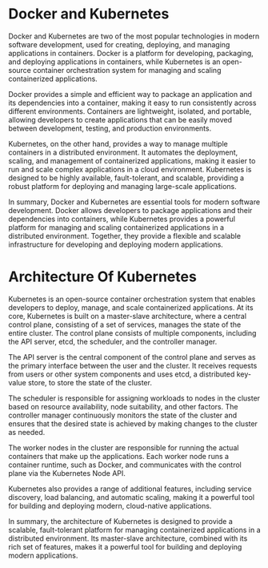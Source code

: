 # Docker and Kubernetes

Docker and Kubernetes are two of the most popular technologies in modern software development, used for creating, deploying, and managing applications in containers. Docker is a platform for developing, packaging, and deploying applications in containers, while Kubernetes is an open-source container orchestration system for managing and scaling containerized applications.

Docker provides a simple and efficient way to package an application and its dependencies into a container, making it easy to run consistently across different environments. Containers are lightweight, isolated, and portable, allowing developers to create applications that can be easily moved between development, testing, and production environments.

Kubernetes, on the other hand, provides a way to manage multiple containers in a distributed environment. It automates the deployment, scaling, and management of containerized applications, making it easier to run and scale complex applications in a cloud environment. Kubernetes is designed to be highly available, fault-tolerant, and scalable, providing a robust platform for deploying and managing large-scale applications.

In summary, Docker and Kubernetes are essential tools for modern software development. Docker allows developers to package applications and their dependencies into containers, while Kubernetes provides a powerful platform for managing and scaling containerized applications in a distributed environment. Together, they provide a flexible and scalable infrastructure for developing and deploying modern applications.

# Architecture Of Kubernetes

Kubernetes is an open-source container orchestration system that enables developers to deploy, manage, and scale containerized applications. At its core, Kubernetes is built on a master-slave architecture, where a central control plane, consisting of a set of services, manages the state of the entire cluster. The control plane consists of multiple components, including the API server, etcd, the scheduler, and the controller manager.

The API server is the central component of the control plane and serves as the primary interface between the user and the cluster. It receives requests from users or other system components and uses etcd, a distributed key-value store, to store the state of the cluster.

The scheduler is responsible for assigning workloads to nodes in the cluster based on resource availability, node suitability, and other factors. The controller manager continuously monitors the state of the cluster and ensures that the desired state is achieved by making changes to the cluster as needed.

The worker nodes in the cluster are responsible for running the actual containers that make up the applications. Each worker node runs a container runtime, such as Docker, and communicates with the control plane via the Kubernetes Node API.

Kubernetes also provides a range of additional features, including service discovery, load balancing, and automatic scaling, making it a powerful tool for building and deploying modern, cloud-native applications.

In summary, the architecture of Kubernetes is designed to provide a scalable, fault-tolerant platform for managing containerized applications in a distributed environment. Its master-slave architecture, combined with its rich set of features, makes it a powerful tool for building and deploying modern applications.
